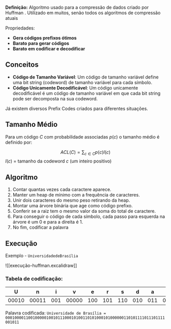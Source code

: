 **Definição:** Algoritmo usado para a compressão de dados criado por Huffman . Utilizado em muitos, senão todos os algoritmos de compressão atuais 

Propriedades:
- **Gera códigos prefixos ótimos**
- **Barato para gerar códigos**
- **Barato em codificar e decodificar**

## Conceitos

- **Código de Tamanho Variável**: Um código de tamanho variável define uma bit string (codeword) de tamanho variável para cada símbolo. 
- **Código Unicamente Decodificável**: Um código unicamente decodificável é um código de tamanho variável em que cada bit string pode ser decomposta na sua codeword.

Já existem diversos Prefix Codes criados para diferentes situações.

## Tamanho Médio

Para um código $C$ com probabilidade associadas $p(c)$ o tamanho médio é definido por:

$$ACL(C)=\sum_{c\in C} p(c)l(c)$$   $l(c)$ = tamanho da codeword $c$ (um inteiro positivo)

## Algoritmo

1. Contar quantas vezes cada caractere aparece.
2. Manter um heap de mínimo com a frequência de caracteres.
3. Unir dois caracteres do mesmo peso retirando da heap.
4. Montar uma árvore binária que age como código prefixo.
5. Conferir se a raiz tem o mesmo valor da soma do total de caractere.
6. Para conseguir o código de cada símbolo, cada passo para esquerda na árvore é um 0 e para a direita é 1.
7. No fim, codificar a palavra

## Execução

Exemplo - `UniversidadedeBrasília`

![[execução-huffman.excalidraw]]

### Tabela de codificação:

| U     | n     | i   | v     | e   | r   | s   | d   | a   | B     | í    | l    |
| ----- | ----- | --- | ----- | --- | --- | --- | --- | --- | ----- | ---- | ---- |
| 00010 | 00011 | 001 | 00000 | 100 | 101 | 110 | 010 | 011 | 00001 | 1110 | 1111 |
Palavra codificada: `Universidade de Brasília = 0001000011001000001001011100010100110101000101000000110101111011101111001011`